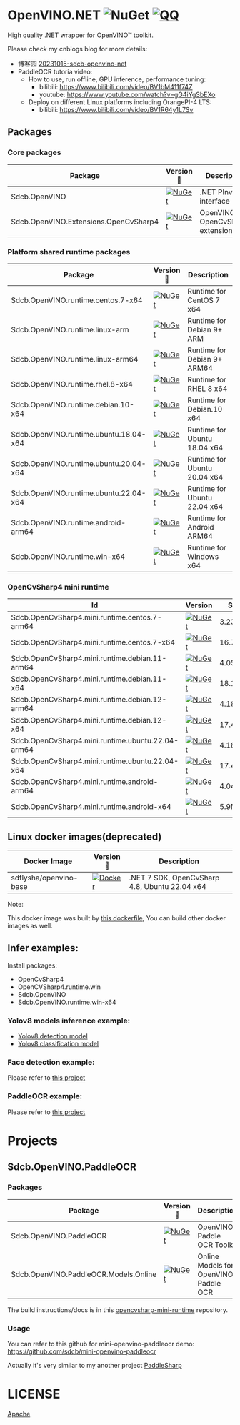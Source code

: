 # OpenVINO.NET ![NuGet](https://img.shields.io/nuget/dt/Sdcb.OpenVINO.svg?style=flat-square) [![QQ](https://img.shields.io/badge/QQ_Group-495782587-52B6EF?style=social&logo=tencent-qq&logoColor=000&logoWidth=20)](http://qm.qq.com/cgi-bin/qm/qr?_wv=1027&k=mma4msRKd372Z6dWpmBp4JZ9RL4Jrf8X&authKey=gccTx0h0RaH5b8B8jtuPJocU7MgFRUznqbV%2FLgsKdsK8RqZE%2BOhnETQ7nYVTp1W0&noverify=0&group_code=495782587)

High quality .NET wrapper for OpenVINO™ toolkit.

Please check my cnblogs blog for more details:
* 博客园 [20231015-sdcb-openvino-net](https://www.cnblogs.com/sdflysha/p/20231015-sdcb-openvino-net.html)
* PaddleOCR tutoria video:
  * How to use, run offline, GPU inference, performance tuning:
    * bilibili: https://www.bilibili.com/video/BV1bM411f74Z
    * youtube: https://www.youtube.com/watch?v=gG4iYgSbEXo
  * Deploy on different Linux platforms including OrangePI-4 LTS:
    * bilibili: https://www.bilibili.com/video/BV1R64y1L7Sv

## Packages

### Core packages

| Package                                | Version 📌                                                                                                                                                | Description                  |
| -------------------------------------- | -------------------------------------------------------------------------------------------------------------------------------------------------------- | ---------------------------- |
| Sdcb.OpenVINO                          | [![NuGet](https://img.shields.io/nuget/v/Sdcb.OpenVINO.svg)](https://nuget.org/packages/Sdcb.OpenVINO)                                                   | .NET PInvoke interface       |
| Sdcb.OpenVINO.Extensions.OpenCvSharp4  | [![NuGet](https://img.shields.io/nuget/v/Sdcb.OpenVINO.Extensions.OpenCvSharp4.svg)](https://nuget.org/packages/Sdcb.OpenVINO.Extensions.OpenCvSharp4)   | OpenVINO OpenCvSharp4 extensions   |

### Platform shared runtime packages

| Package                                | Version 📌                                                                                                                                                | Description                  |
| -------------------------------------- | -------------------------------------------------------------------------------------------------------------------------------------------------------- | ---------------------------- |
| Sdcb.OpenVINO.runtime.centos.7-x64     | [![NuGet](https://img.shields.io/nuget/v/Sdcb.OpenVINO.runtime.centos.7-x64.svg)](https://nuget.org/packages/Sdcb.OpenVINO.runtime.centos.7-x64)         | Runtime for CentOS 7 x64     |
| Sdcb.OpenVINO.runtime.linux-arm        | [![NuGet](https://img.shields.io/nuget/v/Sdcb.OpenVINO.runtime.linux-arm.svg)](https://nuget.org/packages/Sdcb.OpenVINO.runtime.linux-arm)               | Runtime for Debian 9+ ARM    |
| Sdcb.OpenVINO.runtime.linux-arm64      | [![NuGet](https://img.shields.io/nuget/v/Sdcb.OpenVINO.runtime.linux-arm64.svg)](https://nuget.org/packages/Sdcb.OpenVINO.runtime.linux-arm64)           | Runtime for Debian 9+ ARM64  |
| Sdcb.OpenVINO.runtime.rhel.8-x64       | [![NuGet](https://img.shields.io/nuget/v/Sdcb.OpenVINO.runtime.rhel.8-x64.svg)](https://nuget.org/packages/Sdcb.OpenVINO.runtime.rhel.8-x64)             | Runtime for RHEL 8 x64       |
| Sdcb.OpenVINO.runtime.debian.10-x64    | [![NuGet](https://img.shields.io/nuget/v/Sdcb.OpenVINO.runtime.debian.10-x64.svg)](https://nuget.org/packages/Sdcb.OpenVINO.runtime.debian.10-x64)       | Runtime for Debian.10 x64    |
| Sdcb.OpenVINO.runtime.ubuntu.18.04-x64 | [![NuGet](https://img.shields.io/nuget/v/Sdcb.OpenVINO.runtime.ubuntu.18.04-x64.svg)](https://nuget.org/packages/Sdcb.OpenVINO.runtime.ubuntu.18.04-x64) | Runtime for Ubuntu 18.04 x64 |
| Sdcb.OpenVINO.runtime.ubuntu.20.04-x64 | [![NuGet](https://img.shields.io/nuget/v/Sdcb.OpenVINO.runtime.ubuntu.20.04-x64.svg)](https://nuget.org/packages/Sdcb.OpenVINO.runtime.ubuntu.20.04-x64) | Runtime for Ubuntu 20.04 x64 |
| Sdcb.OpenVINO.runtime.ubuntu.22.04-x64 | [![NuGet](https://img.shields.io/nuget/v/Sdcb.OpenVINO.runtime.ubuntu.22.04-x64.svg)](https://nuget.org/packages/Sdcb.OpenVINO.runtime.ubuntu.22.04-x64) | Runtime for Ubuntu 22.04 x64 |
| Sdcb.OpenVINO.runtime.android-arm64    | [![NuGet](https://img.shields.io/nuget/v/Sdcb.OpenVINO.runtime.android-arm64.svg)](https://nuget.org/packages/Sdcb.OpenVINO.runtime.android-arm64)       | Runtime for Android ARM64    |
| Sdcb.OpenVINO.runtime.win-x64          | [![NuGet](https://img.shields.io/nuget/v/Sdcb.OpenVINO.runtime.win-x64.svg)](https://nuget.org/packages/Sdcb.OpenVINO.runtime.win-x64)                   | Runtime for Windows x64      |

### OpenCvSharp4 mini runtime

| Id                                     | Version | Size      | OS      | Arch |
| -------------------------------------- | ----- | -------- | ------------ | ----- |
| Sdcb.OpenCvSharp4.mini.runtime.centos.7-arm64      | [![NuGet](https://img.shields.io/nuget/v/Sdcb.OpenCvSharp4.mini.runtime.centos.7-arm64.svg)](https://nuget.org/packages/Sdcb.OpenCvSharp4.mini.runtime.centos.7-arm64) | 3.23MB  | CentOS 7     | ARM64 |
| Sdcb.OpenCvSharp4.mini.runtime.centos.7-x64       | [![NuGet](https://img.shields.io/nuget/v/Sdcb.OpenCvSharp4.mini.runtime.centos.7-x64.svg)](https://nuget.org/packages/Sdcb.OpenCvSharp4.mini.runtime.centos.7-x64) | 16.75MB | CentOS 7     | x64   |
| Sdcb.OpenCvSharp4.mini.runtime.debian.11-arm64    | [![NuGet](https://img.shields.io/nuget/v/Sdcb.OpenCvSharp4.mini.runtime.debian.11-arm64.svg)](https://nuget.org/packages/Sdcb.OpenCvSharp4.mini.runtime.debian.11-arm64) | 4.05MB  | Debian 11    | ARM64 |
| Sdcb.OpenCvSharp4.mini.runtime.debian.11-x64      | [![NuGet](https://img.shields.io/nuget/v/Sdcb.OpenCvSharp4.mini.runtime.debian.11-x64.svg)](https://nuget.org/packages/Sdcb.OpenCvSharp4.mini.runtime.debian.11-x64) | 18.13MB | Debian 11    | x64   |
| Sdcb.OpenCvSharp4.mini.runtime.debian.12-arm64    | [![NuGet](https://img.shields.io/nuget/v/Sdcb.OpenCvSharp4.mini.runtime.debian.12-arm64.svg)](https://nuget.org/packages/Sdcb.OpenCvSharp4.mini.runtime.debian.12-arm64) | 4.18MB  | Debian 12    | ARM64 |
| Sdcb.OpenCvSharp4.mini.runtime.debian.12-x64      | [![NuGet](https://img.shields.io/nuget/v/Sdcb.OpenCvSharp4.mini.runtime.debian.12-x64.svg)](https://nuget.org/packages/Sdcb.OpenCvSharp4.mini.runtime.debian.12-x64) | 17.47MB | Debian 12    | x64   |
| Sdcb.OpenCvSharp4.mini.runtime.ubuntu.22.04-arm64 | [![NuGet](https://img.shields.io/nuget/v/Sdcb.OpenCvSharp4.mini.runtime.ubuntu.22.04-arm64.svg)](https://nuget.org/packages/Sdcb.OpenCvSharp4.mini.runtime.ubuntu.22.04-arm64) | 4.18MB  | Ubuntu 22.04 | ARM64 |
| Sdcb.OpenCvSharp4.mini.runtime.ubuntu.22.04-x64   | [![NuGet](https://img.shields.io/nuget/v/Sdcb.OpenCvSharp4.mini.runtime.ubuntu.22.04-x64.svg)](https://nuget.org/packages/Sdcb.OpenCvSharp4.mini.runtime.ubuntu.22.04-x64) | 17.47MB | Ubuntu 22.04 | x64   |
| Sdcb.OpenCvSharp4.mini.runtime.android-arm64      | [![NuGet](https://img.shields.io/nuget/v/Sdcb.OpenCvSharp4.mini.runtime.android-arm64.svg)](https://nuget.org/packages/Sdcb.OpenCvSharp4.mini.runtime.android-arm64) | 4.04MB  | Android      | ARM64 |
| Sdcb.OpenCvSharp4.mini.runtime.android-x64      | [![NuGet](https://img.shields.io/nuget/v/Sdcb.OpenCvSharp4.mini.runtime.android-x64.svg)](https://nuget.org/packages/Sdcb.OpenCvSharp4.mini.runtime.android-x64) | 5.9MB  | Android      | x64 |


## Linux docker images(deprecated)

| Docker Image           | Version 📌                                                                                                            | Description                                   |
| ---------------------- | -------------------------------------------------------------------------------------------------------------------- | --------------------------------------------- |
| sdflysha/openvino-base | [![Docker](https://img.shields.io/docker/v/sdflysha/openvino-base)](https://hub.docker.com/r/sdflysha/openvino-base) | .NET 7 SDK, OpenCvSharp 4.8, Ubuntu 22.04 x64 |

Note: 

This docker image was built by [this dockerfile](https://github.com/sdcb/dockerfiles/blob/main/openvino/openvino-base/dockerfile), You can build other docker images as well.

## Infer examples:

Install packages:
* OpenCvSharp4
* OpenCVSharp4.runtime.win
* Sdcb.OpenVINO
* Sdcb.OpenVINO.runtime.win-x64

### Yolov8 models inference example:

* [Yolov8 detection model](https://github.com/sdcb/sdcb-openvino-yolov8-det)
* [Yolov8 classification model](https://github.com/sdcb/sdcb-openvino-yolov8-cls)

### Face detection example:
Please refer to [this project](https://github.com/sdcb/mini-openvino-facedetection)

### PaddleOCR example:
Please refer to [this project](https://github.com/sdcb/mini-openvino-paddleocr)

# Projects

## Sdcb.OpenVINO.PaddleOCR

### Packages

| Package                               | Version 📌                                                                                                                                              | Description                           |
| ------------------------------------- | ------------------------------------------------------------------------------------------------------------------------------------------------------ | ------------------------------------- |
| Sdcb.OpenVINO.PaddleOCR               | [![NuGet](https://img.shields.io/nuget/v/Sdcb.OpenVINO.PaddleOCR.svg)](https://nuget.org/packages/Sdcb.OpenVINO.PaddleOCR)                             | OpenVINO Paddle OCR Toolkit           |
| Sdcb.OpenVINO.PaddleOCR.Models.Online | [![NuGet](https://img.shields.io/nuget/v/Sdcb.OpenVINO.PaddleOCR.Models.Online.svg)](https://nuget.org/packages/Sdcb.OpenVINO.PaddleOCR.Models.Online) | Online Models for OpenVINO Paddle OCR |

The build instructions/docs is in this [opencvsharp-mini-runtime](https://github.com/sdcb/opencvsharp-mini-runtime) repository.

### Usage

You can refer to this github for mini-openvino-paddleocr demo: https://github.com/sdcb/mini-openvino-paddleocr

Actually it's very similar to my another project [PaddleSharp](https://github.com/sdcb/PaddleSharp/blob/master/docs/ocr.md)

# LICENSE

[Apache](./LICENSE.txt)
